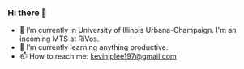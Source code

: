 ### Hi there 👋

<!--
**kevinjplee/kevinjplee** is a ✨ _special_ ✨ repository because its `README.md` (this file) appears on your GitHub profile.
-->
- 🔭 I’m currently in University of Illinois Urbana-Champaign. I'm an incoming MTS at RiVos.
- 🌱 I’m currently learning anything productive.
- 📫 How to reach me: kevinjplee197@gmail.com
